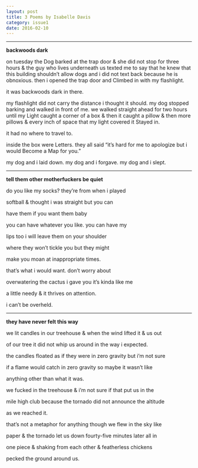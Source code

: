 ```yaml
---
layout: post
title: 3 Poems by Isabelle Davis
category: issue1
date: 2016-02-10
---
```


___

**backwoods dark**

on tuesday the Dog barked at the trap door & she did not stop for 
three hours & the guy who lives underneath us texted me to say that 
he knew that this building shouldn’t allow dogs and i did not text 
back because he is obnoxious.  then i opened the trap door and 
Climbed in with my flashlight.  

it was backwoods dark in there.  

my flashlight did not carry the distance i thought it should.  my dog 
stopped barking and walked in front of me.  we walked straight 
ahead for two hours until my Light caught a corner of a box & then 
it caught a pillow & then more pillows & every inch of space that my 
light covered it Stayed in.  

it had no where to travel to.  

inside the box were Letters.  they all said “it’s hard for me to 
apologize but i would Become a Map for you.”

my dog and i laid down.  my dog and i forgave.  my dog and i slept.


___


**tell them other motherfuckers be quiet**

do you like my socks?  they’re from when i played 

softball & thought i was straight but you can 

have them if you want them baby 

you can have whatever you like.  you can have my 

lips too i will leave them on your shoulder 

where they won’t tickle you but they might 

make you moan at inappropriate times.  

that’s what i would want.  don’t worry about 

overwatering the cactus i gave you it’s kinda like me

a little needy & it thrives on attention.

i can’t be overheld.


___


**they have never felt this way**

we lit candles in our treehouse & when the wind lifted it & us out

of our tree it did not whip us around in the way i expected.  

the candles floated as if they were in zero gravity but i’m not sure 

if a flame would catch in zero gravity so maybe it wasn’t like 

anything other than what it was.  

we fucked in the treehouse & i’m not sure if that put us in the 

mile high club because the tornado did not announce the altitude 

as we reached it.  

that’s not a metaphor for anything though we flew in the sky like 

paper & the tornado let us down fourty-five minutes later all in 

one piece & shaking from each other & featherless chickens 

pecked the ground around us.